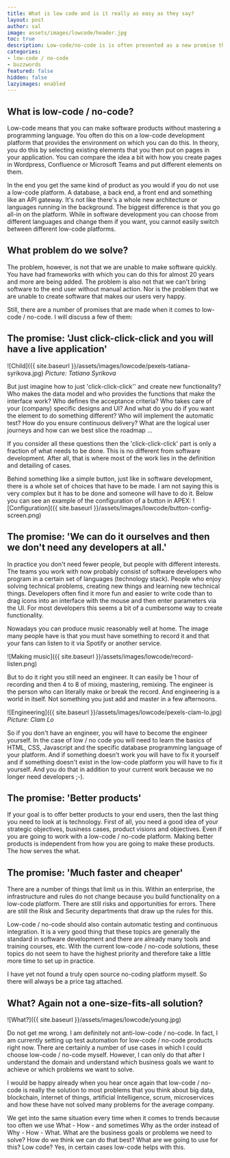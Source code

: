 ```yaml
---
title: What is low code and is it really as easy as they say?
layout: post
author: sal
image: assets/images/lowcode/header.jpg
toc: true
description: Low-code/no-code is is often presented as a new promise that will solve many of our problems. What problems do we even solve with low-code or no-code and is it as easy as they say? Can I easily create products with low-code myself?
categories:
- low-code / no-code
- buzzwords
featured: false
hidden: false
lazyimages: enabled
---
```


## What is low-code / no-code?
Low-code means that you can make software products without mastering a programming language. You often do this on a low-code development platform that provides the environment on which you can do this. In theory, you do this by selecting existing elements that you then put on pages in your application. You can compare the idea a bit with how you create pages in Wordpress, Confluence or Microsoft Teams and put different elements on them.

In the end you get the same kind of product as you would if you do not use a low-code platform. A database, a back end, a front end and something like an API gateway. It's not like there's a whole new architecture or languages ​​running in the background. The biggest difference is that you go all-in on the platform. While in software development you can choose from different languages ​​and change them if you want, you cannot easily switch between different low-code platforms.

## What problem do we solve?
The problem, however, is not that we are unable to make software quickly. You have had frameworks with which you can do this for almost 20 years and more are being added. The problem is also not that we can't bring software to the end user without manual action. Nor is the problem that we are unable to create software that makes our users very happy.

Still, there are a number of promises that are made when it comes to low-code / no-code. I will discuss a few of them:

## The promise: 'Just click-click-click and you will have a live application'

![Child]({{ site.baseurl }}/assets/images/lowcode/pexels-tatiana-syrikova.jpg)
*Picture: Tatiana Syrikova*

But just imagine how to just 'click-click-click'' and create new functionality? Who makes the data model and who provides the functions that make the interface work? Who defines the acceptance criteria? Who takes care of your (company) specific designs and UI? And what do you do if you want the element to do something different? Who will implement the automatic test? How do you ensure continuous delivery? What are the logical user journeys and how can we best slice the roadmap ...

If you consider all these questions then the 'click-click-click' part is only a fraction of what needs to be done. This is no different from software development. After all, that is where most of the work lies in the definition and detailing of cases.

Behind something like a simple button, just like in software development, there is a whole set of choices that have to be made. I am not saying this is very complex but it has to be done and someone will have to do it. Below you can see an example of the configuration of a button in APEX:
![Configuration]({{ site.baseurl }}/assets/images/lowcode/button-config-screen.png)

## The promise: 'We can do it ourselves and then we don't need any developers at all.'
In practice you don't need fewer people, but people with different interests. The teams you work with now probably consist of software developers who program in a certain set of languages ​​(technology stack). People who enjoy solving technical problems, creating new things and learning new technical things. Developers often find it more fun and easier to write code than to drag icons into an interface with the mouse and then enter parameters via the UI. For most developers this seems a bit of a cumbersome way to create functionality.


Nowadays you can produce music reasonably well at home. The image many people have is that you must have something to record it and that your fans can listen to it via Spotify or another service.

![Making music]({{ site.baseurl }}/assets/images/lowcode/record-listen.png)

But to do it right you still need an engineer. It can easily be 1 hour of recording and then 4 to 8 of mixing, mastering, remixing. The engineer is the person who can literally make or break the record. And engineering is a world in itself. Not something you just add and master in a few afternoons.

![Engineering]({{ site.baseurl }}/assets/images/lowcode/pexels-clam-lo.jpg)
*Picture: Clam Lo*

So if you don't have an engineer, you will have to become the engineer yourself. In the case of low / no code you will need to learn the basics of HTML, CSS, Javascript and the specific database programming language of your platform. And if something doesn't work you will have to fix it yourself and if something doesn't exist in the low-code platform you will have to fix it yourself. And you do that in addition to your current work because we no longer need developers ;-).


## The promise: 'Better products'
If your goal is to offer better products to your end users, then the last thing you need to look at is technology. First of all, you need a good idea of ​​your strategic objectives, business cases, product visions and objectives. Even if you are going to work with a low-code / no-code platform. Making better products is independent from how you are going to make these products. The how serves the what.

## The promise: 'Much faster and cheaper'
There are a number of things that limit us in this. Within an enterprise, the infrastructure and rules do not change because you build functionality on a low-code platform. There are still risks and opportunities for errors. There are still the Risk and Security departments that draw up the rules for this.

Low-code / no-code should also contain automatic testing and continuous integration. It is a very good thing that these topics are generally the standard in software development and there are already many tools and training courses, etc. With the current low-code / no-code solutions, these topics do not seem to have the highest priority and therefore take a little more time to set up in practice.

I have yet not found a truly open source no-coding platform myself. So there will always be a price tag attached.

## What? Again not a one-size-fits-all solution?

![What?]({{ site.baseurl }}/assets/images/lowcode/young.jpg)

Do not get me wrong. I am definitely not anti-low-code / no-code. In fact, I am currently setting up test automation for low-code / no-code products right now. There are certainly a number of use cases in which I could choose low-code / no-code myself. However, I can only do that after I understand the domain and understand which business goals we want to achieve or which problems we want to solve.

I would be happy already when you hear once again that low-code / no-code is really the solution to most problems that you think about big data, blockchain, internet of things, artificial Intelligence, scrum, microservices and how these have not solved many problems for the average company.

We get into the same situation every time when it comes to trends because too often we use What - How - and sometimes Why as the order instead of Why - How - What. What are the business goals or problems we need to solve? How do we think we can do that best? What are we going to use for this? Low code? Yes, in certain cases low-code helps with this.
